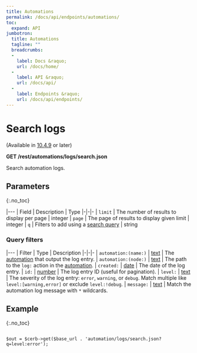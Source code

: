 ```yaml
---
title: Automations
permalink: /docs/api/endpoints/automations/
toc:
  expand: API
jumbotron:
  title: Automations
  tagline: ""
  breadcrumbs:
  -
    label: Docs &raquo;
    url: /docs/home/
  -
    label: API &raquo;
    url: /docs/api/
  -
    label: Endpoints &raquo;
    url: /docs/api/endpoints/
---
```


# Search logs

(Available in [10.4.9](/releases/10.4.9/) or later)

**GET /rest/automations/logs/search.json**

Search automation logs.

## Parameters
{:.no_toc}

|---
| Field | Description | Type
|-|-|-
| `limit` | The number of results to display per page | integer
| `page` | The page of results to display given limit | integer
| `q` | Filters to add using a [search query](/docs/search/) | string

### Query filters

|---
| Filter | Type | Description 
|-|-|-
| `automation:(name:)` | [text](/docs/search/#text) | The [automation](/docs/automations/) that output the log entry.
| `automation:(node:)` | [text](/docs/search/#text) | The path to the `log:` action in the [automation](/docs/automations/).
| `created:` | [date](/docs/search/#dates) | The date of the log entry.
| `id:` | [number](/docs/search/#numbers) | The log entry ID (useful for pagination).
| `level:` | [text](/docs/search/#text) | The severity of the log entry: `error`, `warning`, or `debug`. Match multiple like `level:[warning,error]` or exclude `level:!debug`.
| `message:` | [text](/docs/search/#text) | Match the automation log message with `*` wildcards.

## Example
{:.no_toc}

<pre>
<code class="language-php">
$out = $cerb->get($base_url . 'automation/logs/search.json?q=level:error');
</code>
</pre>
